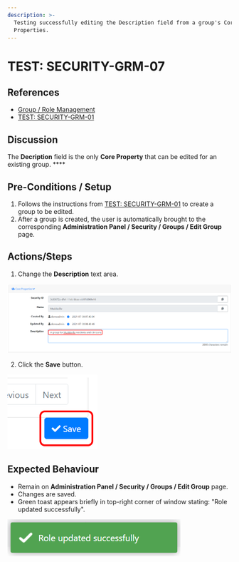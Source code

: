 ```yaml
---
description: >-
  Testing successfully editing the Description field from a group's Core
  Properties.
---
```


# TEST: SECURITY-GRM-07

## References

* [Group / Role Management](../../../../../operations/security-administration/group-role-management.md)
* [TEST: SECURITY-GRM-01](test-security-grm-01-1.md)

## Discussion

The **Decription** field is the only **Core Property** that can be edited for an existing group. ****

## Pre-Conditions / Setup

1. Follows the instructions from [TEST: SECURITY-GRM-01](test-security-grm-01-1.md) to create a group to be edited.
2. After a group is created, the user is automatically brought to the corresponding **Administration Panel / Security / Groups / Edit Group** page.

## Actions/Steps

1. Change the **Description** text area.

![](../../../../../../.gitbook/assets/image%20%28344%29.png)

2. Click the **Save** button.

![](../../../../../../.gitbook/assets/image%20%28372%29.png)

## Expected Behaviour

* Remain on **Administration Panel / Security / Groups / Edit Group** page.
* Changes are saved.
* Green toast appears briefly in top-right corner of window stating: "Role updated successfully".

![](../../../../../../.gitbook/assets/image%20%28378%29.png)

